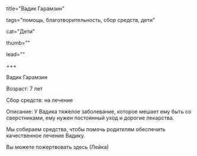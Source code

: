 title="Вадик Гарамзин" 

tags="помощь, благотворительность, сбор средств, дети" 

cat="Дети" 

thumb="" 

lead=""

+++

Вадик Гарамзин

Возраст: 7 лет

Сбор средств: на лечение

Описание: У Вадика тяжелое заболевание, которое мешает ему быть со сверстниками, ему нужен постоянный уход и дорогие лекарства.

Мы собираем средства, чтобы помочь родителям обеспечить качественное лечение Вадику.

Вы можете пожертвовать здесь (Лейка)
